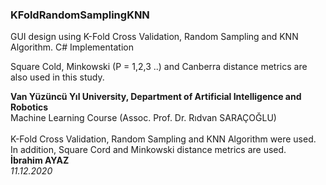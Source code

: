 <h3>KFoldRandomSamplingKNN</h3>
<p>GUI design using K-Fold Cross Validation, Random Sampling and KNN Algorithm. C# Implementation</p>
<p>Square Cold, Minkowski (P = 1,2,3 ..) and Canberra distance metrics are also used in this study.</p>
<div>
<b>Van Yüzüncü Yıl University, Department of Artificial Intelligence and Robotics</b><br/>
Machine Learning Course (Assoc. Prof. Dr. Rıdvan SARAÇOĞLU)<br/>
<br>
K-Fold Cross Validation, Random Sampling and KNN Algorithm were used. In addition, Square Cord and Minkowski distance metrics are used.<br/>
<b>İbrahim AYAZ</b> <br/> <i>11.12.2020</i>
</div>


